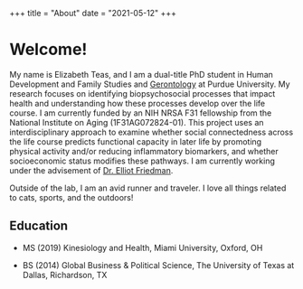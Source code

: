 +++
title = "About"
date = "2021-05-12"
+++

# Welcome!

My name is Elizabeth Teas, and I am a dual-title PhD student in Human Development and Family Studies and [Gerontology](https://www.purdue.edu/aging/) at Purdue University. My research focuses on identifying biopsychosocial processes that impact health and understanding how these processes develop over the life course. I am currently funded by an NIH NRSA F31 fellowship from the National Institute on Aging (1F31AG072824-01). This project uses an interdisciplinary approach to examine whether social connectedness across the life course predicts functional capacity in later life by promoting physical activity and/or reducing inflammatory biomarkers, and whether socioeconomic status modifies these pathways. I am currently working under the advisement of [Dr. Elliot Friedman](https://hhs.purdue.edu/directory/elliot-friedman/). 

Outside of the lab, I am an avid runner and traveler. I love all things related to cats, sports, and the outdoors!


## Education

* MS (2019) Kinesiology and Health, Miami University, Oxford, OH

* BS (2014) Global Business & Political Science, The University of Texas at Dallas, Richardson, TX

